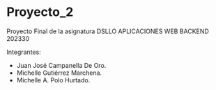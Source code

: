 # Proyecto_2

Proyecto Final de la asignatura DSLLO APLICACIONES WEB BACKEND 202330

Integrantes:

* Juan José Campanella De Oro.
* Michelle Gutiérrez Marchena.
* Michelle A. Polo Hurtado.
